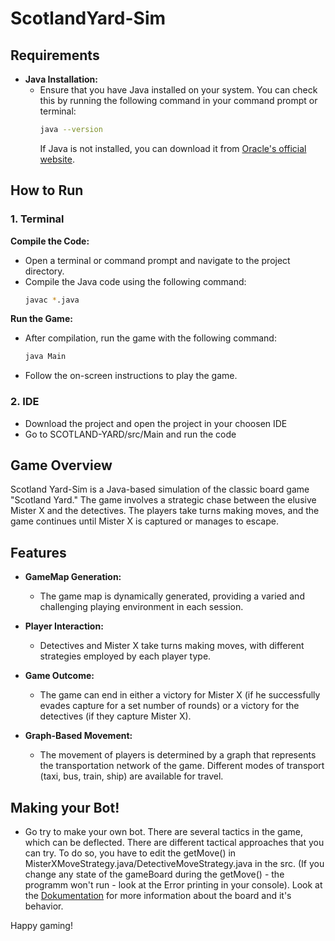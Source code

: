 # ScotlandYard-Sim
 
## Requirements
- **Java Installation:**
  - Ensure that you have Java installed on your system. You can check this by running the following command in your command prompt or terminal:
    ```bash
    java --version
    ```
    If Java is not installed, you can download it from [Oracle's official website](https://www.oracle.com/de/java/technologies/downloads/#jdk21-windows).
  
## How to Run

### 1. Terminal
   **Compile the Code:**
   - Open a terminal or command prompt and navigate to the project directory. 
   - Compile the Java code using the following command:
      ```bash
      javac *.java
      ```
      
   **Run the Game:**
   - After compilation, run the game with the following command:
      ```bash
      java Main
      ```
   - Follow the on-screen instructions to play the game.

### 2. IDE
  - Download the project and open the project in your choosen IDE
  - Go to SCOTLAND-YARD/src/Main and run the code

## Game Overview

Scotland Yard-Sim is a Java-based simulation of the classic board game "Scotland Yard." The game involves a strategic chase between the elusive Mister X and the detectives. The players take turns making moves, and the game continues until Mister X is captured or manages to escape.

## Features

- **GameMap Generation:**
  - The game map is dynamically generated, providing a varied and challenging playing environment in each session.

- **Player Interaction:**
  - Detectives and Mister X take turns making moves, with different strategies employed by each player type.

- **Game Outcome:**
  - The game can end in either a victory for Mister X (if he successfully evades capture for a set number of rounds) or a victory for the detectives (if they capture Mister X).

- **Graph-Based Movement:**
  - The movement of players is determined by a graph that represents the transportation network of the game. Different modes of transport (taxi, bus, train, ship) are available for travel.
 
## Making your Bot!

- Go try to make your own bot. There are several tactics in the game, which can be deflected.
  There are different tactical approaches that you can try. To do so, you have to edit the getMove() in MisterXMoveStrategy.java/DetectiveMoveStrategy.java in the src.
  (If you change any state of the gameBoard during the getMove() - the programm won't run - look at the Error printing in your console). Look at the [Dokumentation](Dokumentation.md) for more
  information about the board and it's behavior. 


Happy gaming!
